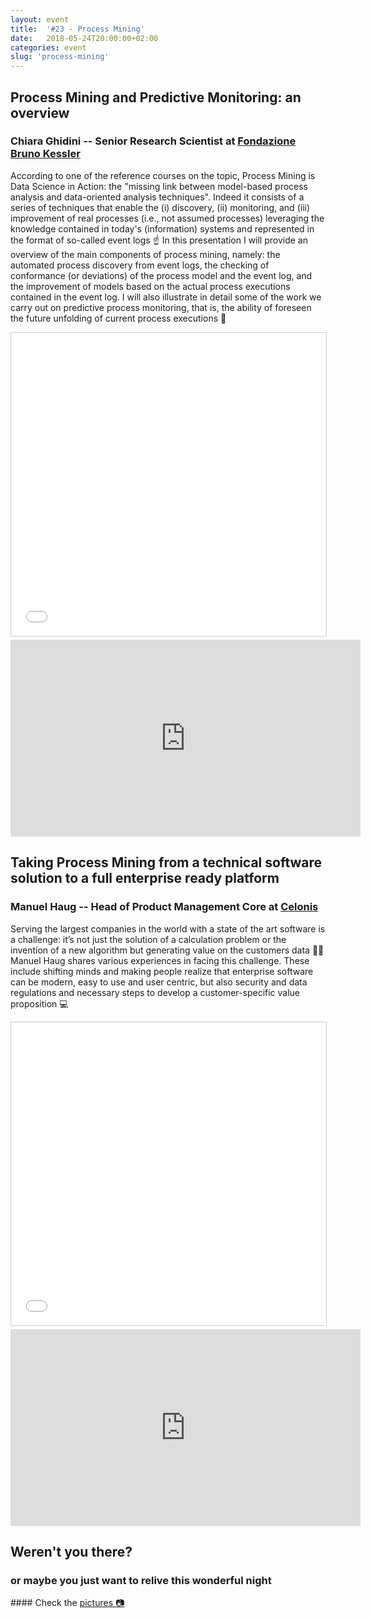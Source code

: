 ```yaml
---
layout: event
title:  '#23 - Process Mining'
date:   2018-05-24T20:00:00+02:00
categories: event
slug: 'process-mining'
---
```


## Process Mining and Predictive Monitoring: an overview
### Chiara Ghidini -- Senior Research Scientist at [Fondazione Bruno Kessler](https://www.fbk.eu/en/)

According to one of the reference courses on the topic, Process Mining is Data Science in Action: the "missing link between model-based process analysis and data-oriented analysis techniques". Indeed it consists of a series of techniques that enable the (i) discovery, (ii) monitoring, and (iii) improvement of real processes (i.e., not assumed processes) leveraging the knowledge contained in today's (information) systems and represented in the format of so-called event logs ☝️
In this presentation I will provide an overview of the main components of process mining, namely: the automated process discovery from event logs, the checking of conformance (or deviations) of the process model and the event log, and the improvement of models based on the actual process executions contained in the event log. I will also illustrate in detail some of the work we carry out on predictive process monitoring, that is, the ability of foreseen the future unfolding of current process executions 🔮

<iframe src="//www.slideshare.net/slideshow/embed_code/key/ktXbhBIloEqf4a" width="595" height="485" frameborder="0" marginwidth="0" marginheight="0" scrolling="no" style="border:1px solid #CCC; border-width:1px; margin-bottom:5px; max-width: 100%;" allowfullscreen> </iframe>

<iframe width="560" height="315" src="https://www.youtube-nocookie.com/embed/3cli2UDW1rk?rel=0" frameborder="0" allow="autoplay; encrypted-media" allowfullscreen></iframe>

## Taking Process Mining from a technical software solution to a full enterprise ready platform
### Manuel Haug -- Head of Product Management Core at [Celonis](https://www.celonis.com/)

Serving the largest companies in the world with a state of the art software is a challenge: it’s not just the solution of a calculation problem or the invention of a new algorithm but generating value on the customers data 👨‍🏫 Manuel Haug shares various experiences in facing this challenge. These include shifting minds and making people realize that enterprise software can be modern, easy to use and user centric, but also security and data regulations and necessary steps to develop a customer-specific value proposition 💻

<iframe src="//www.slideshare.net/slideshow/embed_code/key/3Erb8mX2UgR22D" width="595" height="485" frameborder="0" marginwidth="0" marginheight="0" scrolling="no" style="border:1px solid #CCC; border-width:1px; margin-bottom:5px; max-width: 100%;" allowfullscreen> </iframe>

<iframe width="560" height="315" src="https://www.youtube-nocookie.com/embed/TaU1OO8UZ4E?rel=0" frameborder="0" allow="autoplay; encrypted-media" allowfullscreen></iframe>

## Weren't you there?
### or maybe you just want to relive this wonderful night
<section class="fb-links">
#### Check the <a id="fb_photo_album" class="btn-facebook" target="_blank" href="//bit.ly/ST23-pics">pictures &#128247;</a>
</section>
